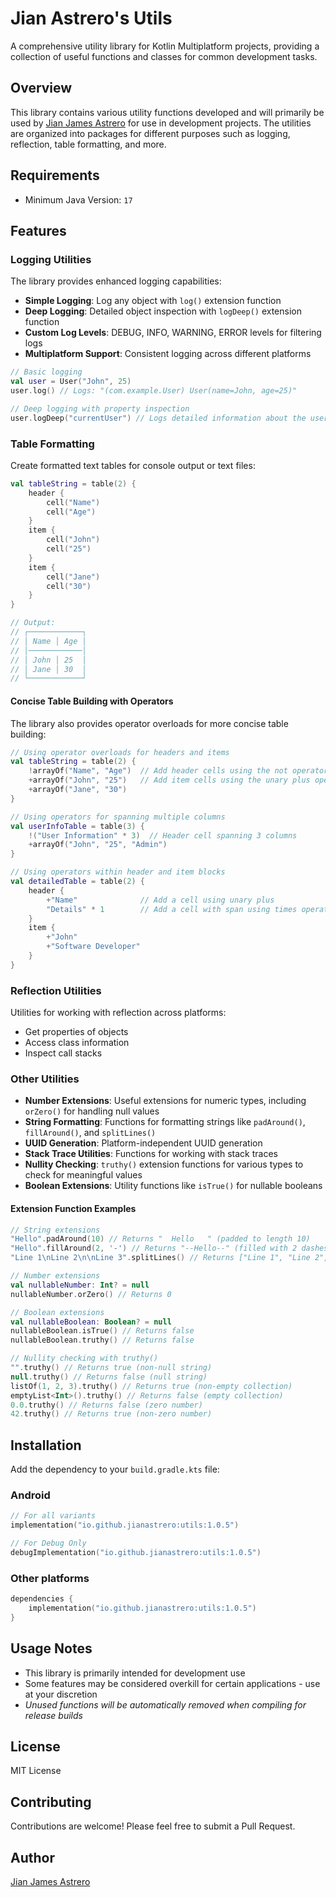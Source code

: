 # Jian Astrero's Utils

A comprehensive utility library for Kotlin Multiplatform projects, providing a collection of useful functions and
classes for common development tasks.

## Overview

This library contains various utility functions developed and will primarily be used
by [Jian James Astrero](https://github.com/jianastrero) for use in development projects. The utilities are organized
into packages for different purposes such as logging, reflection, table formatting, and more.

## Requirements

- Minimum Java Version: `17`

## Features

### Logging Utilities

The library provides enhanced logging capabilities:

- **Simple Logging**: Log any object with `log()` extension function
- **Deep Logging**: Detailed object inspection with `logDeep()` extension function
- **Custom Log Levels**: DEBUG, INFO, WARNING, ERROR levels for filtering logs
- **Multiplatform Support**: Consistent logging across different platforms

```kotlin
// Basic logging
val user = User("John", 25)
user.log() // Logs: "(com.example.User) User(name=John, age=25)"

// Deep logging with property inspection
user.logDeep("currentUser") // Logs detailed information about the user object
```

### Table Formatting

Create formatted text tables for console output or text files:

```kotlin
val tableString = table(2) {
    header {
        cell("Name")
        cell("Age")
    }
    item {
        cell("John")
        cell("25")
    }
    item {
        cell("Jane")
        cell("30")
    }
}

// Output:
// ┌────────────┐
// │ Name │ Age │
// │────────────│
// │ John │ 25  │
// │ Jane │ 30  │
// └────────────┘
```

#### Concise Table Building with Operators

The library also provides operator overloads for more concise table building:

```kotlin
// Using operator overloads for headers and items
val tableString = table(2) {
    !arrayOf("Name", "Age")  // Add header cells using the not operator
    +arrayOf("John", "25")   // Add item cells using the unary plus operator
    +arrayOf("Jane", "30")
}

// Using operators for spanning multiple columns
val userInfoTable = table(3) {
    !("User Information" * 3)  // Header cell spanning 3 columns
    +arrayOf("John", "25", "Admin")
}

// Using operators within header and item blocks
val detailedTable = table(2) {
    header {
        +"Name"              // Add a cell using unary plus
        "Details" * 1        // Add a cell with span using times operator
    }
    item {
        +"John"
        +"Software Developer"
    }
}
```

### Reflection Utilities

Utilities for working with reflection across platforms:

- Get properties of objects
- Access class information
- Inspect call stacks

### Other Utilities

- **Number Extensions**: Useful extensions for numeric types, including `orZero()` for handling null values
- **String Formatting**: Functions for formatting strings like `padAround()`, `fillAround()`, and `splitLines()`
- **UUID Generation**: Platform-independent UUID generation
- **Stack Trace Utilities**: Functions for working with stack traces
- **Nullity Checking**: `truthy()` extension functions for various types to check for meaningful values
- **Boolean Extensions**: Utility functions like `isTrue()` for nullable booleans

#### Extension Function Examples

```kotlin
// String extensions
"Hello".padAround(10) // Returns "  Hello   " (padded to length 10)
"Hello".fillAround(2, '-') // Returns "--Hello--" (filled with 2 dashes on each side)
"Line 1\nLine 2\n\nLine 3".splitLines() // Returns ["Line 1", "Line 2", "Line 3"]

// Number extensions
val nullableNumber: Int? = null
nullableNumber.orZero() // Returns 0

// Boolean extensions
val nullableBoolean: Boolean? = null
nullableBoolean.isTrue() // Returns false
nullableBoolean.truthy() // Returns false

// Nullity checking with truthy()
"".truthy() // Returns true (non-null string)
null.truthy() // Returns false (null string)
listOf(1, 2, 3).truthy() // Returns true (non-empty collection)
emptyList<Int>().truthy() // Returns false (empty collection)
0.0.truthy() // Returns false (zero number)
42.truthy() // Returns true (non-zero number)
```

## Installation

Add the dependency to your `build.gradle.kts` file:

### Android

```kotlin
// For all variants
implementation("io.github.jianastrero:utils:1.0.5")

// For Debug Only
debugImplementation("io.github.jianastrero:utils:1.0.5")
```

### Other platforms

```kotlin
dependencies {
    implementation("io.github.jianastrero:utils:1.0.5")
}
```

## Usage Notes

- This library is primarily intended for development use
- Some features may be considered overkill for certain applications - use at your discretion
- _Unused functions will be automatically removed when compiling for release builds_

## License

MIT License

## Contributing

Contributions are welcome! Please feel free to submit a Pull Request.

## Author

[Jian James Astrero](https://github.com/jianastrero)
